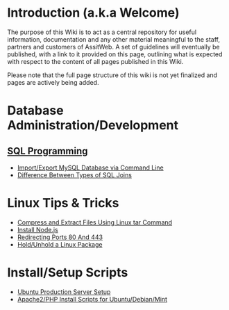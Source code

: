 <!-- TITLE: Home -->
<!-- SUBTITLE: The official AssistWeb Wiki -->

# Introduction (a.k.a Welcome)
The purpose of this Wiki is to act as a central repository for useful information, documentation and any other material meaningful to the staff, partners and customers of AssitWeb. A set of guidelines will eventually be published, with a link to it provided on this page, outlining what is expected with respect to the content of all pages published in this Wiki.

Please note that the full page structure of this wiki is not yet finalized and pages are actively being added.

# Database Administration/Development

## [SQL Programming](https://wiki.assistweb.co/sql-programming)

* [Import/Export MySQL Database via Command Line](https://wiki.assistweb.co/sql-programming/import-export-mysql-database-via-command-line "view page")
* [Difference Between Types of SQL Joins](https://wiki.assistweb.co/sql-programming/difference-between-types-of-sql-joins "view page")

# Linux Tips & Tricks
* [Compress and Extract Files Using Linux tar Command](https://wiki.assistweb.co/linux-tips-tricks/compress-extract-files-using-linux-tar-command)
* [Install Node.js](https://wiki.assistweb.co/linux-tips-tricks/install-node-js)
* [Redirecting Ports 80 And 443](https://wiki.assistweb.co/linux-tips-tricks/redirecting-ports-80-and-443)
* [Hold/Unhold a Linux Package](https://wiki.assistweb.co/linux-tips-tricks/hold-and-unhold-package)

# Install/Setup Scripts
* [Ubuntu Production Server Setup](https://wiki.assistweb.co/install-setup-scripts#ubuntu-production-server-setup)
* [Apache2/PHP Install Scripts for Ubuntu/Debian/Mint](https://wiki.assistweb.co/install-setup-scripts#apache-2-php-install-scripts-for-ubuntu-debian-mint)